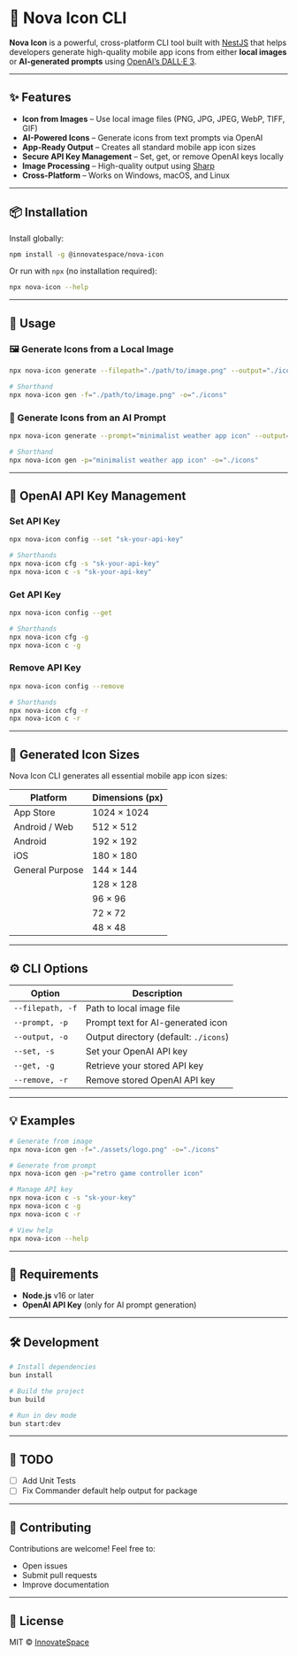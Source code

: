 # 🧩 Nova Icon CLI

**Nova Icon** is a powerful, cross-platform CLI tool built with [NestJS](https://nestjs.com/) that helps developers generate high-quality mobile app icons from either **local images** or **AI-generated prompts** using [OpenAI’s DALL·E 3](https://platform.openai.com/docs/guides/images).

---

## ✨ Features

- **Icon from Images** – Use local image files (PNG, JPG, JPEG, WebP, TIFF, GIF)
- **AI-Powered Icons** – Generate icons from text prompts via OpenAI
- **App-Ready Output** – Creates all standard mobile app icon sizes
- **Secure API Key Management** – Set, get, or remove OpenAI keys locally
- **Image Processing** – High-quality output using [Sharp](https://sharp.pixelplumbing.com/)
- **Cross-Platform** – Works on Windows, macOS, and Linux

---

## 📦 Installation

Install globally:

```bash
npm install -g @innovatespace/nova-icon
```

Or run with `npx` (no installation required):

```bash
npx nova-icon --help
```

---

## 🚀 Usage

### 🖼️ Generate Icons from a Local Image

```bash
npx nova-icon generate --filepath="./path/to/image.png" --output="./icons"

# Shorthand
npx nova-icon gen -f="./path/to/image.png" -o="./icons"
```

### 🤖 Generate Icons from an AI Prompt

```bash
npx nova-icon generate --prompt="minimalist weather app icon" --output="./icons"

# Shorthand
npx nova-icon gen -p="minimalist weather app icon" -o="./icons"
```

---

## 🔐 OpenAI API Key Management

### Set API Key

```bash
npx nova-icon config --set "sk-your-api-key"

# Shorthands
npx nova-icon cfg -s "sk-your-api-key"
npx nova-icon c -s "sk-your-api-key"
```

### Get API Key

```bash
npx nova-icon config --get

# Shorthands
npx nova-icon cfg -g
npx nova-icon c -g
```

### Remove API Key

```bash
npx nova-icon config --remove

# Shorthands
npx nova-icon cfg -r
npx nova-icon c -r
```

---

## 📐 Generated Icon Sizes

Nova Icon CLI generates all essential mobile app icon sizes:

| Platform        | Dimensions (px) |
| --------------- | --------------- |
| App Store       | 1024 × 1024     |
| Android / Web   | 512 × 512       |
| Android         | 192 × 192       |
| iOS             | 180 × 180       |
| General Purpose | 144 × 144       |
|                 | 128 × 128       |
|                 | 96 × 96         |
|                 | 72 × 72         |
|                 | 48 × 48         |

---

## ⚙️ CLI Options

| Option           | Description                           |
| ---------------- | ------------------------------------- |
| `--filepath, -f` | Path to local image file              |
| `--prompt, -p`   | Prompt text for AI-generated icon     |
| `--output, -o`   | Output directory (default: `./icons`) |
| `--set, -s`      | Set your OpenAI API key               |
| `--get, -g`      | Retrieve your stored API key          |
| `--remove, -r`   | Remove stored OpenAI API key          |

---

## 💡 Examples

```bash
# Generate from image
npx nova-icon gen -f="./assets/logo.png" -o="./icons"

# Generate from prompt
npx nova-icon gen -p="retro game controller icon"

# Manage API key
npx nova-icon c -s "sk-your-key"
npx nova-icon c -g
npx nova-icon c -r

# View help
npx nova-icon --help
```

---

## 🧱 Requirements

- **Node.js** v16 or later
- **OpenAI API Key** (only for AI prompt generation)

---

## 🛠 Development

```bash
# Install dependencies
bun install

# Build the project
bun build

# Run in dev mode
bun start:dev
```

---

## 📝 TODO

- [ ] Add Unit Tests
- [ ] Fix Commander default help output for package

---

## 🤝 Contributing

Contributions are welcome! Feel free to:

- Open issues
- Submit pull requests
- Improve documentation

---

## 📄 License

MIT © [InnovateSpace](https://github.com/sleez007/App-Icon-generator/blob/main/LICENSE)
